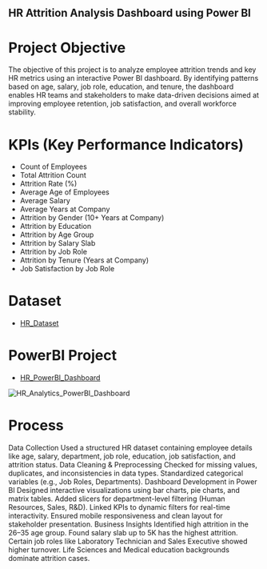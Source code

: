 ## HR Attrition Analysis Dashboard using Power BI

# Project Objective
The objective of this project is to analyze employee attrition trends and key HR metrics using an interactive Power BI dashboard. By identifying patterns based on age, salary, job role, education, and tenure, the dashboard enables HR teams and stakeholders to make data-driven decisions aimed at improving employee retention, job satisfaction, and overall workforce stability.


# KPIs (Key Performance Indicators)
- Count of Employees
- Total Attrition Count
- Attrition Rate (%)
- Average Age of Employees
- Average Salary
- Average Years at Company
- Attrition by Gender (10+ Years at Company)
- Attrition by Education
- Attrition by Age Group
- Attrition by Salary Slab
- Attrition by Job Role
- Attrition by Tenure (Years at Company)
- Job Satisfaction by Job Role

# Dataset
- <a href="https://github.com/tanyabatra555/HR-Data-Analytics-Dashboard/blob/main/HR_Analytics.csv"> HR_Dataset </a>

# PowerBI Project
- <a href="https://github.com/tanyabatra555/HR-Data-Analytics-Dashboard/blob/main/HR_Analytics_PowerBI_Dashboard.JPG"> HR_PowerBI_Dashboard </a>

![HR_Analytics_PowerBI_Dashboard](https://github.com/user-attachments/assets/db337c7a-566d-4dbc-933d-7a8b87c1dbaf)

# Process
Data Collection
Used a structured HR dataset containing employee details like age, salary, department, job role, education, job satisfaction, and attrition status.
Data Cleaning & Preprocessing
Checked for missing values, duplicates, and inconsistencies in data types.
Standardized categorical variables (e.g., Job Roles, Departments).
Dashboard Development in Power BI
Designed interactive visualizations using bar charts, pie charts, and matrix tables.
Added slicers for department-level filtering (Human Resources, Sales, R&D).
Linked KPIs to dynamic filters for real-time interactivity.
Ensured mobile responsiveness and clean layout for stakeholder presentation.
Business Insights
Identified high attrition in the 26–35 age group.
Found salary slab up to 5K has the highest attrition.
Certain job roles like Laboratory Technician and Sales Executive showed higher turnover.
Life Sciences and Medical education backgrounds dominate attrition cases.
